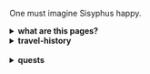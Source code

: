 <!--TRAVEL-HISTORY-->

One must imagine Sisyphus happy.

 <details>
  <summary><b>what are this pages?</b></summary>
  <div markdown="1">
  ![Sisyphus](https://github.com/gnusuy/project-Sisyphus/blob/main/sisyphus_pic.jpg?raw=true)
시시푸스
    
  </div>
  </details>

<!--TRAVEL-HISTORY-->

<!--TRAVEL-HISTORY-->

  <details>
  <summary><b>travel-history</b></summary>
  <div markdown="1">

  - 21.08.26. 첫 날이다.
    
  </div>
  </details>
  
<!--TRAVEL-HISTORY-->
<br>
<!--QUESTS-->

  <details>
  <summary><b>quests</b></summary>
  <div markdown="1">
    
  - 01. [Github pages를 생성하는 방법](https://gnusuy.github.io/project-Sisyphus.github.io/how-to-create-github-pages.html)
  - 02.
  - 03.

  </div>
  </details>
 
 <!--QUESTS-->

